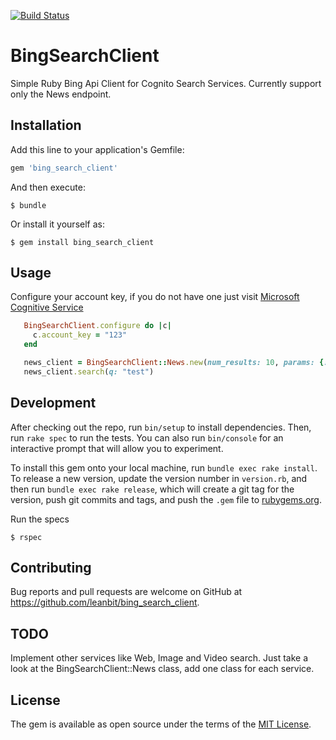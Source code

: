 [![Build Status](https://travis-ci.org/leanbit/bing_search_client.svg?branch=master)](https://travis-ci.org/leanbit/bing_search_client)

# BingSearchClient

Simple Ruby Bing Api Client for Cognito Search Services.
Currently support only the News endpoint.

## Installation

Add this line to your application's Gemfile:

```ruby
gem 'bing_search_client'
```

And then execute:

    $ bundle

Or install it yourself as:

    $ gem install bing_search_client

## Usage

Configure your account key, if you do not have one just visit [Microsoft Cognitive Service](https://www.microsoft.com/cognitive-services/en-us/subscriptions)

```ruby
   BingSearchClient.configure do |c|
     c.account_key = "123"
   end

   news_client = BingSearchClient::News.new(num_results: 10, params: {:mkt => 'it-IT'})
   news_client.search(q: "test")
```

## Development

After checking out the repo, run `bin/setup` to install dependencies. Then, run `rake spec` to run the tests. You can also run `bin/console` for an interactive prompt that will allow you to experiment.

To install this gem onto your local machine, run `bundle exec rake install`. To release a new version, update the version number in `version.rb`, and then run `bundle exec rake release`, which will create a git tag for the version, push git commits and tags, and push the `.gem` file to [rubygems.org](https://rubygems.org).

Run the specs

```
$ rspec

```

## Contributing

Bug reports and pull requests are welcome on GitHub at https://github.com/leanbit/bing_search_client.

## TODO

Implement other services like Web, Image and Video search.
Just take a look at the BingSearchClient::News class, add one class for each service. 

## License

The gem is available as open source under the terms of the [MIT License](http://opensource.org/licenses/MIT).

